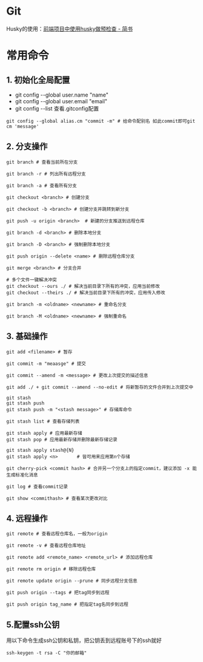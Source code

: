 # Git

Husky的使用：[前端项目中使用husky做预检查 - 简书](https://www.jianshu.com/p/e1529a313e8b?utm_campaign=studygolang.com&utm_medium=studygolang.com&utm_source=studygolang.com)

# 常用命令

## 1. 初始化全局配置

- git config --global user.name "name"
- git config --global user.email "email"
- git config --list 查看.gitconfig配置

```
git config --global alias.cm "commit -m" # 给命令配别名 如此commit即可git cm 'message'
```

## 2. 分支操作

```
git branch # 查看当前所在分支

git branch -r # 列出所有远程分支

git branch -a # 查看所有分支

git checkout <branch> # 创建分支

git checkout -b <branch> # 创建分支并跳转到新分支

git push -u origin <branch>  # 新建的分支推送到远程仓库

git branch -d <branch> # 删除本地分支

git branch -D <branch> # 强制删除本地分支

git push origin --delete <name> # 删除远程仓库分支

git merge <branch> # 分支合并

# 多个文件一键解决冲突
git checkout --ours ./ # 解决当前目录下所有的冲突，应用当前修改
git checkout --theirs ./ # 解决当前目录下所有的冲突，应用传入修改

git branch -m <oldname> <newname> # 重命名分支

git branch -M <oldname> <newname> # 强制重命名
```

## 3. 基础操作

```
git add <filename> # 暂存

git commit -m "meaasge" # 提交

git commit --amend -m <message> # 更改上次提交的描述信息

git add ./ + git commit --amend --no-edit # 将新暂存的文件合并到上次提交中

git stash
git stash push
git stash push -m "<stash message>" # 存储库命令

git stash list # 查看存储列表

git stash apply # 应用最新存储
git stash pop # 应用最新存储并删除最新存储记录

git stash apply stash@{N}
git stash apply <n>       # 皆可用来应用第n个存储

git cherry-pick <commit hash> # 合并另一个分支上的指定commit，建议添加 -x 能生成标准化消息

git log # 查看commit记录

git show <commithash> # 查看某次更改对比
```

## 4. 远程操作

```
git remote # 查看远程仓库名，一般为origin

git remote -v # 查看远程仓库地址

git remote add <remote_name> <remote_url> # 添加远程仓库

git remote rm origin # 移除远程仓库

git remote update origin --prune # 同步远程分支信息

git push origin --tags # 把tag同步到远程

git push origin tag_name # 把指定tag名同步到远程
```

## 5.配置ssh公钥

用以下命令生成ssh公钥和私钥，把公钥丢到远程账号下的ssh就好

```
ssh-keygen -t rsa -C "你的邮箱" 
```
